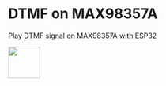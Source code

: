 # DTMF on MAX98357A
Play DTMF signal on MAX98357A with ESP32

[<img width="64px" src="https://www.robocallz.com/app75/images/recorder_icon_150x150.png">](https://robocallz.com)

